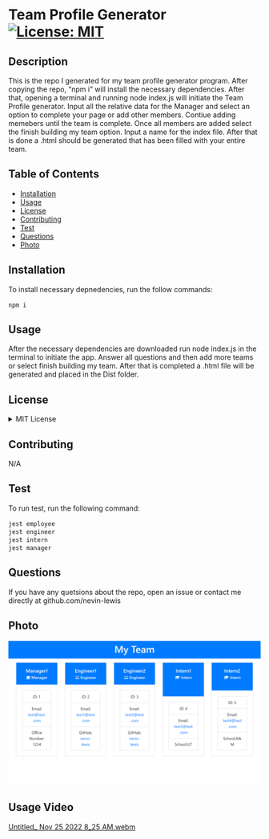 # Team Profile Generator [![License: MIT](https://img.shields.io/badge/License-MIT-yellow.svg)](https://opensource.org/licenses/MIT)

    
    
## Description
    
This is the repo I generated for my team profile generator program. After copying the repo, “npm i” will install the necessary dependencies. After that, opening a terminal and running node index.js will initiate the Team Profile generator. Input all the relative data for the Manager and select an option to complete your page or add other members. Contiue adding memebers until the team is complete. Once all members are added select the finish building my team option. Input a name for the index file. After that is done a .html should be generated that has been filled with your entire team.

## Table of Contents
* [Installation](#installation)
* [Usage](#usage)
* [License](#license)
* [Contributing](#contributing)
* [Test](#test)
* [Questions](#questions)
* [Photo](#photo)



## Installation
To install necessary depnedencies, run the follow commands:

```
npm i
```

## Usage

After the necessary dependencies are downloaded run node index.js in the terminal to initiate the app. Answer all questions and then add more teams or select finish building my team. After that is completed a .html file will be generated and placed in the Dist folder.

## License

<details>

<summary> MIT License </summary>

MIT License

    Copyright (c) 2022 Nevin Lewis
    
    Permission is hereby granted, free of charge, to any person obtaining a copy of this software and associated documentation files (the "Software"), to deal in the Software without restriction, including without limitation the rights to use, copy, modify, merge, publish, distribute, sublicense, and/or sell copies of the Software, and to permit persons to whom the Software is furnished to do so, subject to the following conditions:
    
    The above copyright notice and this permission notice shall be included in all copies or substantial portions of the Software.
    
    THE SOFTWARE IS PROVIDED "AS IS", WITHOUT WARRANTY OF ANY KIND, EXPRESS OR IMPLIED, INCLUDING BUT NOT LIMITED TO THE WARRANTIES OF MERCHANTABILITY, FITNESS FOR A PARTICULAR PURPOSE AND NONINFRINGEMENT. IN NO EVENT SHALL THE AUTHORS OR COPYRIGHT HOLDERS BE LIABLE FOR ANY CLAIM, DAMAGES OR OTHER LIABILITY, WHETHER IN AN ACTION OF CONTRACT, TORT OR OTHERWISE, ARISING FROM, OUT OF OR IN CONNECTION WITH THE SOFTWARE OR THE USE OR OTHER DEALINGS IN THE SOFTWARE.

</details>

## Contributing
N/A

## Test
To run test, run the following command:

```
jest employee
jest engineer
jest intern 
jest manager	
```

## Questions
If you have any quetsions about the repo, open an issue or contact me directly at github.com/nevin-lewis

## Photo
![Screenshot](./Assets/Tean_profile_generator.png)

## Usage Video
[Untitled_ Nov 25 2022 8_25 AM.webm](https://user-images.githubusercontent.com/64855834/204093747-2b6878ba-01a4-4a8c-bbed-720487ff0384.webm)

